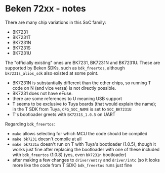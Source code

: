 # Beken 72xx - notes

There are many chip variations in this SoC family:

- BK7231
- BK7231T
- BK7231N
- BK7231S
- BK7231U

The "officially existing" ones are BK7231, BK7231N and BK7231U. These are supported by Beken SDKs, such as `bdk_freertos`, although `bk7231s_alios_sdk` also existed at some point.

- BK7231N is substantially different than the other chips, so running T code on N (and vice versa) is not directly possible.
- BK7231 does not have eFuse.
- there are some references to U meaning USB support
- T seems to be exclusive to Tuya boards (that would explain the name); in the T SDK from Tuya, `CFG_SOC_NAME` is set to `SOC_BK7231U`
- T's bootloader greets with `BK7231S_1.0.5` on UART

Regarding `bdk_freertos`:

- `make` allows selecting for which MCU the code should be compiled
- `make bk7231` doesn't compile at all
- `make bk7231u` doesn't run on T with Tuya's bootloader (1.0.5), though it works just fine after replacing the bootloader with one of these included with `bdk_freertos` (1.0.8) (yes, even `bk7231n` bootloader)
- after making a few changes to `driver/entry` and `driver/intc` (so it looks more like the code from T SDK) `bdk_freertos` runs just fine
